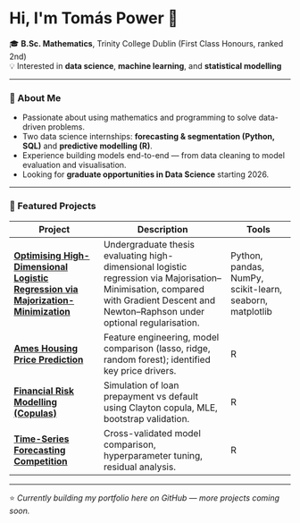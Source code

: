 # Hi, I'm Tomás Power 👋  

🎓 **B.Sc. Mathematics**, Trinity College Dublin (First Class Honours, ranked 2nd)  
💡 Interested in **data science**, **machine learning**, and **statistical modelling**  

---

### 🧠 About Me
- Passionate about using mathematics and programming to solve data-driven problems.  
- Two data science internships: **forecasting & segmentation (Python, SQL)** and **predictive modelling (R)**.  
- Experience building models end-to-end — from data cleaning to model evaluation and visualisation.  
- Looking for **graduate opportunities in Data Science** starting 2026.

---

### 📂 Featured Projects
| Project | Description | Tools |
|----------|--------------|-------|
| [**Optimising High-Dimensional Logistic Regression via Majorization-Minimization**](https://github.com/<tomasmp1>/thesis-logistic-mm) | Undergraduate thesis evaluating high-dimensional logistic regression via Majorisation–Minimisation, compared with Gradient Descent and Newton–Raphson under optional regularisation. | Python, pandas, NumPy, scikit-learn, seaborn, matplotlib |
| [**Ames Housing Price Prediction**](https://github.com/<tomasmp1>/ames-housing) | Feature engineering, model comparison (lasso, ridge, random forest); identified key price drivers. | R |
| [**Financial Risk Modelling (Copulas)**](https://github.com/<tomasmp1>/financial-risk-modelling) | Simulation of loan prepayment vs default using Clayton copula, MLE, bootstrap validation. | R |
| [**Time-Series Forecasting Competition**](https://github.com/<tomasmp1>/time-series-forecasting) | Cross-validated model comparison, hyperparameter tuning, residual analysis. | R |

---

⭐ *Currently building my portfolio here on GitHub — more projects coming soon.*
